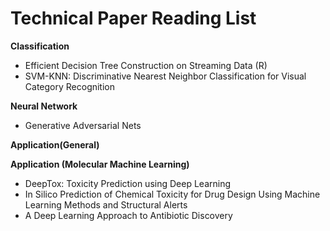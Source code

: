 # Technical Paper Reading List


**Classification**
-  Efficient Decision Tree Construction on Streaming Data (R)
-  SVM-KNN: Discriminative Nearest Neighbor Classification for Visual Category Recognition

**Neural Network**
-  Generative Adversarial Nets

**Application(General)**



**Application (Molecular Machine Learning)**
- DeepTox: Toxicity Prediction using Deep Learning
- In Silico Prediction of Chemical Toxicity for Drug Design Using Machine Learning Methods and Structural Alerts
- A Deep Learning Approach to Antibiotic Discovery
